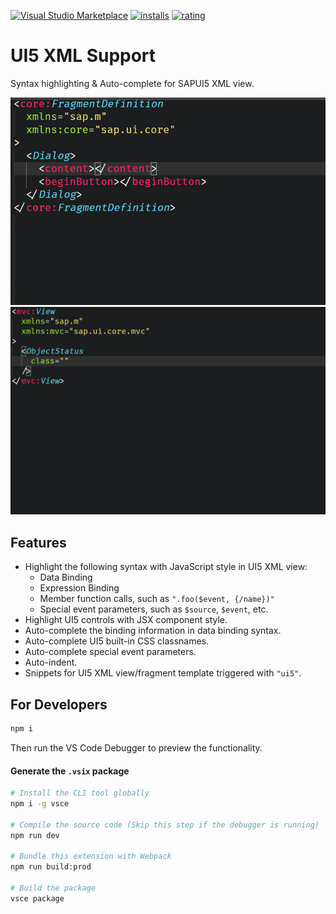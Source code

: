 [![Visual Studio Marketplace](https://vsmarketplacebadge.apphb.com/version/m8524769.ui5-xml-support.svg)](https://marketplace.visualstudio.com/items?itemName=m8524769.ui5-xml-support)
[![installs](https://vsmarketplacebadge.apphb.com/installs-short/m8524769.ui5-xml-support.svg)](https://marketplace.visualstudio.com/items?itemName=m8524769.ui5-xml-support)
[![rating](https://vsmarketplacebadge.apphb.com/rating-short/m8524769.ui5-xml-support.svg)](https://marketplace.visualstudio.com/items?itemName=m8524769.ui5-xml-support)

# UI5 XML Support

Syntax highlighting & Auto-complete for SAPUI5 XML view.

<img src=https://raw.githubusercontent.com/m8524769/vscode-ui5-xml/master/images/demo.gif width=546>

<img src=https://raw.githubusercontent.com/m8524769/vscode-ui5-xml/master/images/demo2.gif width=730>

## Features

- Highlight the following syntax with JavaScript style in UI5 XML view:
  * Data Binding
  * Expression Binding
  * Member function calls, such as `".foo($event, {/name})"`
  * Special event parameters, such as `$source`, `$event`, etc.
- Highlight UI5 controls with JSX component style.
- Auto-complete the binding information in data binding syntax.
- Auto-complete UI5 built-in CSS classnames.
- Auto-complete special event parameters.
- Auto-indent.
- Snippets for UI5 XML view/fragment template triggered with `"ui5"`.

## For Developers

```sh
npm i
```

Then run the VS Code Debugger to preview the functionality.

#### Generate the `.vsix` package

```sh
# Install the CLI tool globally
npm i -g vsce

# Compile the source code (Skip this step if the debugger is running)
npm run dev

# Bundle this extension with Webpack
npm run build:prod

# Build the package
vsce package
```
